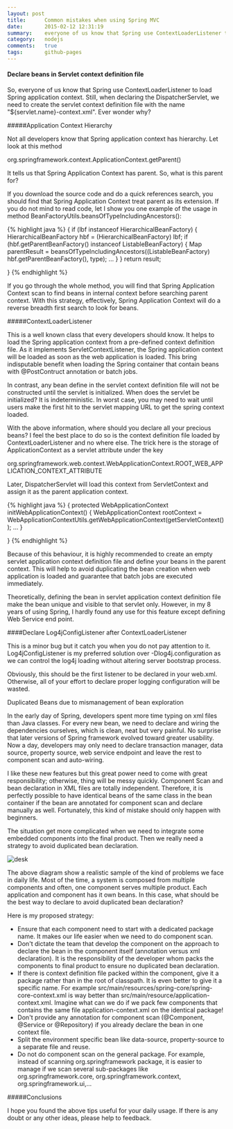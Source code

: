 ```yaml
---
layout: post
title:      Common mistakes when using Spring MVC
date:       2015-02-12 12:31:19
summary:    everyone of us know that Spring use ContextLoaderListener to load Spring application context. Still, when declaring the DispatcherServlet, we need to create the servlet context definition file with the name "${servlet.name}-context.xml". Ever wonder why?
category:   nodejs
comments:   true
tags:       github-pages
---
```



#### Declare beans in Servlet context definition file

So, everyone of us know that Spring use ContextLoaderListener to load Spring application context. Still, when declaring the DispatcherServlet, we need to create the servlet context definition file with the name "${servlet.name}-context.xml". Ever wonder why?

#####Application Context Hierarchy

Not all developers know that Spring application context has hierarchy. Let look at this method

org.springframework.context.ApplicationContext.getParent()

It tells us that Spring Application Context has parent. So, what is this parent for?

If you download the source code and do a quick references search, you should find that Spring Application Context treat parent as its extension. If you do not mind to read code, let I show you one example of the usage in method BeanFactoryUtils.beansOfTypeIncludingAncestors():

{% highlight java %}
{
    if (lbf instanceof HierarchicalBeanFactory) {
    HierarchicalBeanFactory hbf = (HierarchicalBeanFactory) lbf;
    if (hbf.getParentBeanFactory() instanceof ListableBeanFactory) {
	 Map parentResult = 
				  beansOfTypeIncludingAncestors((ListableBeanFactory) hbf.getParentBeanFactory(), type);
	 ...
		}
	}
	return result;

}
{% endhighlight %}



If you go through the whole method, you will find that Spring Application Context scan to find beans in internal context before searching parent context. With this strategy, effectively, Spring Application Context will do a reverse breadth first search to look for beans.

#####ContextLoaderListener

This is a well known class that every developers should know. It helps to load the Spring application context from a pre-defined context definition file. As it implements ServletContextListener, the Spring application context will be loaded as soon as the web application is loaded. This bring indisputable benefit when loading the Spring container  that contain beans with @PostContruct annotation or batch jobs.

In contrast, any bean define in the servlet context definition file will not be constructed until the servlet is initialized. When does the servlet be initialized? It is indeterministic. In worst case, you may need to wait until users make the first hit to the servlet mapping URL to get the spring context loaded.

With the above information, where should you declare all your precious beans? I feel the best place to do so is the context definition file loaded by ContextLoaderListener and no where else. The trick here is the storage of ApplicationContext as a servlet attribute under the key

org.springframework.web.context.WebApplicationContext.ROOT_WEB_APPLICATION_CONTEXT_ATTRIBUTE   

Later, DispatcherServlet will load this context from ServletContext and assign it as the parent application context.

{% highlight java %}
{
    protected WebApplicationContext initWebApplicationContext() {
   WebApplicationContext rootContext =
      WebApplicationContextUtils.getWebApplicationContext(getServletContext());
   ...
}

}
{% endhighlight %}



Because of this behaviour, it is highly recommended to create an empty servlet application context definition file and define your beans in the parent context. This will help to avoid duplicating the bean creation when web application is loaded and guarantee that batch jobs are executed immediately.

Theoretically, defining the bean in servlet application context definition file make the bean unique and visible to that servlet only. However, in my 8 years of using Spring, I hardly found any use for this feature except defining Web Service end point.




####Declare Log4jConfigListener after ContextLoaderListener


This is a minor bug but it catch you when you do not pay attention to it. Log4jConfigListener is my preferred solution over -Dlog4j.configuration as we can control the log4j loading without altering server bootstrap process. 

Obviously, this should be the first listener to be declared in your web.xml. Otherwise, all of your effort to declare proper logging configuration will be wasted.

Duplicated Beans due to mismanagement of bean exploration

In the early day of Spring, developers spent more time typing on xml files than Java classes. For every new bean, we need to declare and wiring the dependencies ourselves, which is clean, neat but very painful. No surprise that later versions of Spring framework evolved toward greater usability. Now a day, developers may only need to declare transaction manager, data source, property source, web service endpoint and leave the rest to component scan and auto-wiring. 

I like these new features but this great power need to come with great responsibility; otherwise, thing will be messy quickly. Component Scan and bean declaration in XML files are totally independent. Therefore, it is perfectly possible to have identical beans of the same class in the bean container if the bean are annotated for component scan and declare manually as well. Fortunately, this kind of mistake should only happen with beginners.

The situation get more complicated when we need to integrate some embedded components into the final product. Then we really need a strategy to avoid duplicated bean declaration.



![desk](http://4.bp.blogspot.com/-jbh6Poz83lA/U7i8v-J6hoI/AAAAAAAABV8/dr112C7qOp0/s1600/spring_component.png)


The above diagram show a realistic sample of the kind of problems we face in daily life. Most of the time, a system is composed from multiple components and often, one component serves multiple product. Each application and component has it own beans. In this case, what should be the best way to declare to avoid duplicated bean declaration?

Here is my proposed strategy:

* Ensure that each component need to start with a dedicated package name. It makes our life easier when we need to do component scan.
* Don't dictate the team that develop the component on the approach to declare the bean in the component itself (annotation versus xml declaration). It is the responsibility of the developer whom packs the components to final product to ensure no duplicated bean declaration.
* If there is context definition file packed within the component, give it a package rather than in the root of classpath. It is even better to give it a specific name. For example src/main/resources/spring-core/spring-core-context.xml is way better than src/main/resource/application-context.xml. Imagine what can we do if we pack few components that contains the same file application-context.xml on the identical package!
* Don't provide any annotation for component scan (@Component, @Service or @Repository) if you already declare the bean in one context file.
* Split the environment specific bean like data-source, property-source to a separate file and reuse.
* Do not do component scan on the general package. For example, instead of scanning org.springframework package, it is easier to manage if we scan several sub-packages like org.springframework.core, org.springframework.context, org.springframework.ui,...


#####Conclusions

I hope you found the above tips useful for your daily usage. If there is any doubt or any other ideas, please help to feedback.

